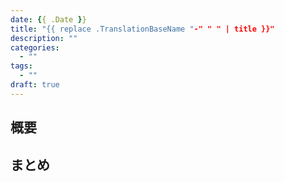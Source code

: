 ```yaml
---
date: {{ .Date }}
title: "{{ replace .TranslationBaseName "-" " " | title }}"
description: ""
categories:
  - ""
tags:
  - ""
draft: true
---
```


## 概要

<!--more-->

## まとめ


